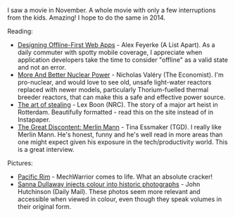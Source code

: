 <!--
.. link: 
.. description: 
.. tags: Reading
.. date: 2014/01/22 10:48:51
.. title: Words and Pictures - November
.. slug: words-and-pictures-november
-->


I saw a movie in November. A whole movie with only a few interruptions from the kids. Amazing! I hope to do the same in 2014.

Reading:

-   [Designing Offline-First Web Apps](http://alistapart.com/article/offline-first) - Alex Feyerke (A List Apart). As a daily commuter with spotty mobile coverage, I appreciate when application developers take the time to consider "offline" as a valid state and not an error.
-   [More And Better Nuclear Power](http://www.economist.com/blogs/babbage/2013/11/difference-engine-0) - Nicholas Valéry (The Economist). I'm pro-nuclear, and would love to see old, unsafe light-water reactors replaced with newer models, particularly Thorium-fuelled thermal breeder reactors, that can make this a safe and effective power source.
-   [The art of stealing](http://www.nrc.nl/kunsthal-en/) - Lex Boon (NRC). The story of a major art heist in Rotterdam. Beautifully formatted - read this on the site instead of in Instapaper.
-   [The Great Discontent: Merlin Mann](http://thegreatdiscontent.com/merlin-mann) - Tina Essmaker (TGD). I really like Merlin Mann. He's honest, funny and he's well read in more areas than one might expect given his exposure in the tech/productivity world. This is a great interview.

Pictures:

-   [Pacific Rim](http://en.wikipedia.org/wiki/Pacific_Rim_(film)) - MechWarrior comes to life. What an absolute cracker!
-   [Sanna Dullaway injects colour into historic photographs](http://www.dailymail.co.uk/news/article-2088611/Swedish-artist-Sanna-Dullaway-injected-colour-host-historic-photographs.html) - John Hutchinson (Daily Mail). These photos seem more relevant and accessible when viewed in colour, even though they speak volumes in their original form.

